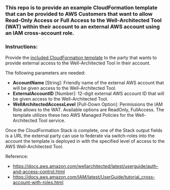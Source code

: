 ### This repo is to provide an example CloudFormation template that can be provided to AWS Customers that want to allow Read-Only Access or Full Access to the Well-Architected Tool (WAT) within their account to an external AWS account using an IAM cross-account role.

### Instructions:
Provide the [included CloudFormation template](./Cfn-template-WAR-ReadOnly-Cross-Account.template) to the party that wants to provide external access to the Well-Architected Tool in their account.

The following parameters are needed:
* **AccountName** [String]: Friendly name of the external AWS account that will be given access to the Well-Architected Tool.
* **ExternalAccountID** [Number]: 12-digit external AWS account ID that will be given access to the Well-Architected Tool.
* **WellArchitectedAccessLevel** [Pull-Down Option]: Permissions the IAM Role allows to the WAT.  Available options are ReadOnly, FullAccess.  The template utilizes these two AWS Managed Policies for the Well-Architected Tool service.

Once the CloudFormation Stack is complete, one of the Stack output fields is a URL the external party can use to federate via switch-roles into the account the template is deployed in with the specified level of access to the AWS Well-Architected Tool.

Reference:
* https://docs.aws.amazon.com/wellarchitected/latest/userguide/auth-and-access-control.html
* https://docs.aws.amazon.com/IAM/latest/UserGuide/tutorial_cross-account-with-roles.html

